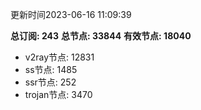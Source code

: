 更新时间2023-06-16 11:09:39

**总订阅: 243**
**总节点: 33844**
**有效节点: 18040**
- v2ray节点: 12831
- ss节点: 1485
- ssr节点: 252
- trojan节点: 3470

